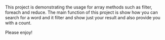 This project is demonstrating the usage for array methods such as filter, foreach and reduce. The main function of this project is  show  how you can search for a word and it filter and show  just your result and also 
provide you with a count. 

Please enjoy!
